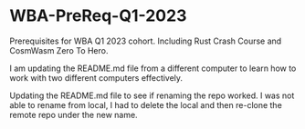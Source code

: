 # WBA-PreReq-Q1-2023
Prerequisites for WBA Q1 2023 cohort. Including Rust Crash Course and CosmWasm Zero To Hero.

I am updating the README.md file from a different computer to learn how to work with two different computers effectively.

Updating the README.md file to see if renaming the repo worked. I was not able to rename from local, I had to delete the local and then re-clone the remote repo under the new name.